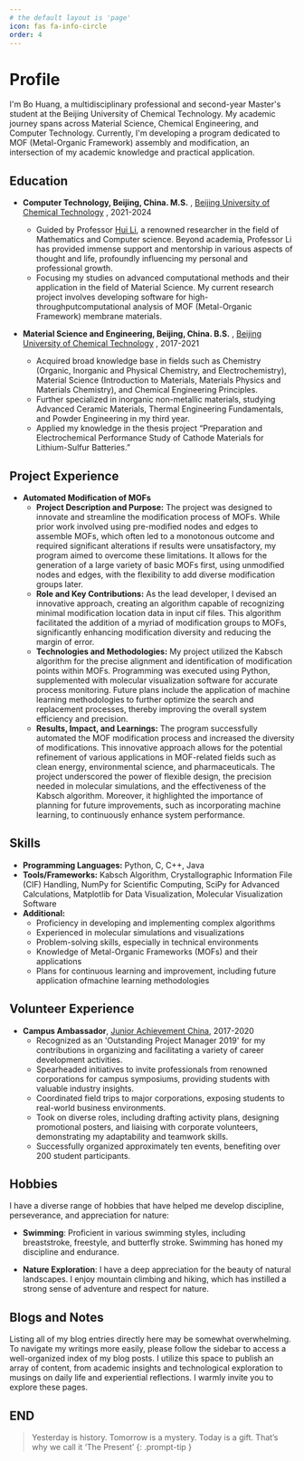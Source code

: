 ```yaml
---
# the default layout is 'page'
icon: fas fa-info-circle
order: 4
---
```


# Profile

I'm Bo Huang, a multidisciplinary professional and second-year Master's student at the Beijing University of Chemical Technology. My academic journey spans across Material Science, Chemical Engineering, and Computer Technology. Currently, I'm developing a program dedicated to MOF (Metal-Organic Framework) assembly and modification, an intersection of my academic knowledge and practical application.

## Education

- **Computer Technology, Beijing, China. M.S.** , [Beijing University of Chemical Technology](https://www.buct.edu.cn/) , 2021-2024
  - Guided by Professor [Hui Li](http://www.whoeveryou.com/), a renowned researcher in the field of Mathematics and Computer science. Beyond academia, Professor Li has provided immense support and mentorship in various aspects of thought and life, profoundly influencing my personal and professional growth.
  - Focusing my studies on advanced computational methods and their application in the field of Material Science. My current research project involves developing software for high-throughputcomputational analysis of MOF (Metal-Organic Framework) membrane materials.

- **Material Science and Engineering, Beijing, China. B.S.** , [Beijing University of Chemical Technology](https://www.buct.edu.cn/) , 2017-2021
  - Acquired broad knowledge base in fields such as Chemistry (Organic, Inorganic and Physical Chemistry, and Electrochemistry), Material Science (Introduction to Materials, Materials Physics and Materials Chemistry), and Chemical Engineering Principles.
  - Further specialized in inorganic non-metallic materials, studying Advanced Ceramic Materials, Thermal Engineering Fundamentals, and Powder Engineering in my third year.
  - Applied my knowledge in the thesis project “Preparation and Electrochemical Performance Study of Cathode Materials for Lithium-Sulfur Batteries.”

## Project Experience

- **Automated Modification of MOFs**
  - **Project Description and Purpose:** The project was designed to innovate and streamline the modification process of MOFs. While prior work involved using pre-modified nodes and edges to assemble MOFs, which often led to a monotonous outcome and required significant alterations if results were unsatisfactory, my program aimed to overcome these limitations. It allows for the generation of a large variety of basic MOFs first, using unmodified nodes and edges, with the flexibility to add diverse modification groups later.
  - **Role and Key Contributions:** As the lead developer, I devised an innovative approach, creating an algorithm capable of recognizing minimal modification location data in input cif files. This algorithm facilitated the addition of a myriad of modification groups to MOFs, significantly enhancing modification diversity and reducing the margin of error.
  - **Technologies and Methodologies:** My project utilized the Kabsch algorithm for the precise alignment and identification of modification points within MOFs. Programming was executed using Python, supplemented with molecular visualization software for accurate process monitoring. Future plans include the application of machine learning methodologies to further optimize the search and replacement processes, thereby improving the overall system efficiency and precision.
  - **Results, Impact, and Learnings:** The program successfully automated the MOF modification process and increased the diversity of modifications. This innovative approach allows for the potential refinement of various applications in MOF-related fields such as clean energy, environmental science, and pharmaceuticals. The project underscored the power of flexible design, the precision needed in molecular simulations, and the effectiveness of the Kabsch algorithm. Moreover, it highlighted the importance of planning for future improvements, such as incorporating machine learning, to continuously enhance system performance.

## Skills

- **Programming Languages:** Python, C, C++, Java
- **Tools/Frameworks:** Kabsch Algorithm, Crystallographic Information File (CIF) Handling, NumPy for Scientific Computing, SciPy for Advanced Calculations, Matplotlib for Data Visualization, Molecular Visualization Software
- **Additional:**
  - Proficiency in developing and implementing complex algorithms
  - Experienced in molecular simulations and visualizations
  - Problem-solving skills, especially in technical environments
  - Knowledge of Metal-Organic Frameworks (MOFs) and their applications
  - Plans for continuous learning and improvement, including future application   ofmachine learning methodologies

## Volunteer Experience

- **Campus Ambassador**, [Junior Achievement China](http://www.jachina.org/index.html?lang=zh_CN#page1/), 2017-2020
  - Recognized as an 'Outstanding Project Manager 2019' for my contributions in organizing and facilitating a variety of career development activities.
  - Spearheaded initiatives to invite professionals from renowned corporations for campus symposiums, providing students with valuable industry insights.
  - Coordinated field trips to major corporations, exposing students to real-world business environments.
  - Took on diverse roles, including drafting activity plans, designing promotional posters, and liaising with corporate volunteers, demonstrating my adaptability and teamwork skills.
  - Successfully organized approximately ten events, benefiting over 200 student participants.

## Hobbies

I have a diverse range of hobbies that have helped me develop discipline, perseverance, and appreciation for nature:

- **Swimming**: Proficient in various swimming styles, including breaststroke, freestyle, and butterfly stroke. Swimming has honed my discipline and endurance.

- **Nature Exploration**: I have a deep appreciation for the beauty of natural landscapes. I enjoy mountain climbing and hiking, which has instilled a strong sense of adventure and respect for nature.

## Blogs and Notes

Listing all of my blog entries directly here may be somewhat overwhelming. To navigate my writings more easily, please follow the sidebar to access a well-organized index of my blog posts. I utilize this space to publish an array of content, from academic insights and technological exploration to musings on daily life and experiential reflections. I warmly invite you to explore these pages.


## END

> Yesterday is history. Tomorrow is a mystery. Today is a gift. That’s why we call it ‘The Present’
{: .prompt-tip }
